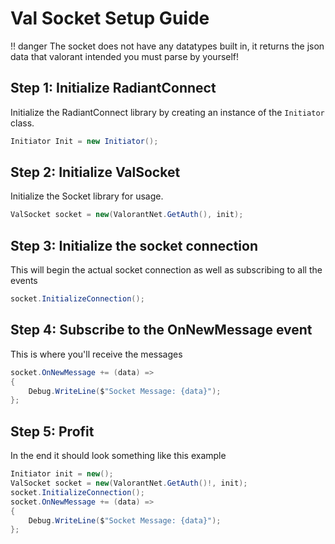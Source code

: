 # Val Socket Setup Guide

!! danger
    The socket does not have any datatypes built in, it returns the json data that valorant intended you must parse by yourself!

## Step 1: Initialize RadiantConnect 

Initialize the RadiantConnect library by creating an instance of the `Initiator` class.

```csharp
Initiator Init = new Initiator();
```

## Step 2: Initialize ValSocket

Initialize the Socket library for usage.

```csharp
ValSocket socket = new(ValorantNet.GetAuth(), init);
```

## Step 3: Initialize the socket connection

This will begin the actual socket connection as well as subscribing to all the events

```csharp
socket.InitializeConnection();
```

## Step 4: Subscribe to the OnNewMessage event

This is where you'll receive the messages

```csharp
socket.OnNewMessage += (data) =>
{
    Debug.WriteLine($"Socket Message: {data}");
};
```

## Step 5: Profit

In the end it should look something like this example

```csharp
Initiator init = new();
ValSocket socket = new(ValorantNet.GetAuth()!, init);
socket.InitializeConnection();
socket.OnNewMessage += (data) =>
{
    Debug.WriteLine($"Socket Message: {data}");
};
```